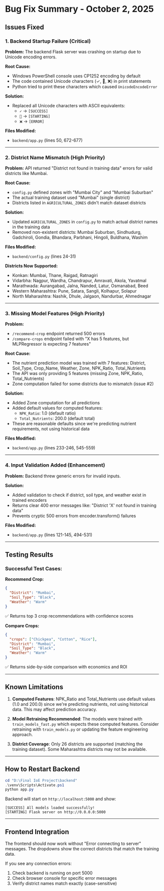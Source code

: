 # Bug Fix Summary - October 2, 2025

## Issues Fixed

### 1. Backend Startup Failure (Critical)
**Problem:** The backend Flask server was crashing on startup due to Unicode encoding errors.

**Root Cause:** 
- Windows PowerShell console uses CP1252 encoding by default
- The code contained Unicode characters (✓, 🚀, ❌) in print statements
- Python tried to print these characters which caused `UnicodeEncodeError`

**Solution:**
- Replaced all Unicode characters with ASCII equivalents:
  - `✓` → `[SUCCESS]`
  - `🚀` → `[STARTING]`
  - `❌` → `[ERROR]`

**Files Modified:**
- `backend/app.py` (lines 50, 672-677)

---

### 2. District Name Mismatch (High Priority)
**Problem:** API returned "District not found in training data" errors for valid districts like Mumbai.

**Root Cause:**
- `config.py` defined zones with "Mumbai City" and "Mumbai Suburban"
- The actual training dataset used "Mumbai" (single district)
- Districts listed in `AGRICULTURAL_ZONES` didn't match dataset districts

**Solution:**
- Updated `AGRICULTURAL_ZONES` in `config.py` to match actual district names in the training data
- Removed non-existent districts: Mumbai Suburban, Sindhudurg, Gadchiroli, Gondia, Bhandara, Parbhani, Hingoli, Buldhana, Washim

**Files Modified:**
- `backend/config.py` (lines 24-31)

**Districts Now Supported:**
- Konkan: Mumbai, Thane, Raigad, Ratnagiri
- Vidarbha: Nagpur, Wardha, Chandrapur, Amravati, Akola, Yavatmal
- Marathwada: Aurangabad, Jalna, Nanded, Latur, Osmanabad, Beed
- Western Maharashtra: Pune, Satara, Sangli, Kolhapur, Solapur
- North Maharashtra: Nashik, Dhule, Jalgaon, Nandurbar, Ahmednagar

---

### 3. Missing Model Features (High Priority)
**Problem:** 
- `/recommend-crop` endpoint returned 500 errors
- `/compare-crops` endpoint failed with "X has 5 features, but MLPRegressor is expecting 7 features"

**Root Cause:**
- The nutrient prediction model was trained with 7 features: District, Soil_Type, Crop_Name, Weather, Zone, NPK_Ratio, Total_Nutrients
- The API was only providing 5 features (missing Zone, NPK_Ratio, Total_Nutrients)
- Zone computation failed for some districts due to mismatch (issue #2)

**Solution:**
- Added Zone computation for all predictions
- Added default values for computed features:
  - `NPK_Ratio`: 1.0 (default ratio)
  - `Total_Nutrients`: 200.0 (default total)
- These are reasonable defaults since we're predicting nutrient requirements, not using historical data

**Files Modified:**
- `backend/app.py` (lines 233-246, 545-559)

---

### 4. Input Validation Added (Enhancement)
**Problem:** Backend threw generic errors for invalid inputs.

**Solution:**
- Added validation to check if district, soil type, and weather exist in trained encoders
- Returns clear 400 error messages like: "District 'X' not found in training data"
- Prevents cryptic 500 errors from encoder.transform() failures

**Files Modified:**
- `backend/app.py` (lines 121-145, 494-531)

---

## Testing Results

### Successful Test Cases:

**Recommend Crop:**
```json
{
  "District": "Mumbai",
  "Soil_Type": "Black",
  "Weather": "Warm"
}
```
✅ Returns top 3 crop recommendations with confidence scores

**Compare Crops:**
```json
{
  "crops": ["Chickpea", "Cotton", "Rice"],
  "District": "Mumbai",
  "Soil_Type": "Black",
  "Weather": "Warm"
}
```
✅ Returns side-by-side comparison with economics and ROI

---

## Known Limitations

1. **Computed Features**: NPK_Ratio and Total_Nutrients use default values (1.0 and 200.0) since we're predicting nutrients, not using historical data. This may affect prediction accuracy.

2. **Model Retraining Recommended**: The models were trained with `train_models_fast.py` which expects these computed features. Consider retraining with `train_models.py` or updating the feature engineering approach.

3. **District Coverage**: Only 26 districts are supported (matching the training dataset). Some Maharashtra districts may not be available.

---

## How to Restart Backend

```powershell
cd "D:\Final IoE Project\backend"
.\venv\Scripts\Activate.ps1
python app.py
```

Backend will start on `http://localhost:5000` and show:
```
[SUCCESS] All models loaded successfully!
[STARTING] Flask server on http://0.0.0.0:5000
```

---

## Frontend Integration

The frontend should now work without "Error connecting to server" messages. The dropdowns show the correct districts that match the training data.

If you see any connection errors:
1. Check backend is running on port 5000
2. Check browser console for specific error messages
3. Verify district names match exactly (case-sensitive)
